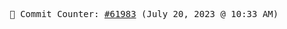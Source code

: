<p align="center">
    <samp>
        📮 Commit Counter: <a href="https://github.com/Javascript-void0/Javascript-void0/commits/main">#61983</a> (July 20, 2023 @ 10:33 AM)
    </samp>
</p>
